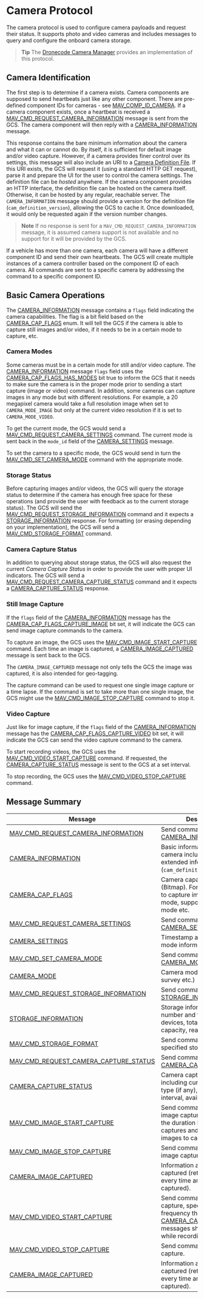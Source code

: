 # Camera Protocol

The camera protocol is used to configure camera payloads and request their status. It supports photo and video cameras and includes messages to query and configure the onboard camera storage.

> **Tip** The [Dronecode Camera Manager](https://camera-manager.dronecode.org/en/) provides an implementation of this protocol.

## Camera Identification

The first step is to determine if a camera exists. Camera components are supposed to send heartbeats just like any other component. There are pre-defined component IDs for cameras - see [MAV_COMP_ID_CAMERA](../messages/common.md#MAV_COMP_ID_CAMERA). If a camera component exists, once a heartbeat is received a [MAV_CMD_REQUEST_CAMERA_INFORMATION](../messages/common.md#MAV_CMD_REQUEST_CAMERA_INFORMATION) message is sent from the GCS. The camera component will then reply with a [CAMERA_INFORMATION](../messages/common.md#CAMERA_INFORMATION) message.

This response contains the bare minimum information about the camera and what it can or cannot do. By itself, it is sufficient for default image and/or video capture. However, if a camera provides finer control over its settings, this message will also include an URI to a [Camera Definition File](../protocol/camera_def.md). If this URI exists, the GCS will request it (using a standard HTTP GET request), parse it and prepare the UI for the user to control the camera settings. The definition file can be *hosted* anywhere. If the camera component provides an HTTP interface, the definition file can be hosted on the camera itself. Otherwise, it can be hosted by any regular, reachable server. The `CAMERA_INFORMATION` message should provide a version for the definition file (`cam_definition_version`), allowing the GCS to cache it. Once downloaded, it would only be requested again if the version number changes.

> **Note** If no response is sent for a `MAV_CMD_REQUEST_CAMERA_INFORMATION` message, it is assumed camera support is not available and no support for it will be provided by the GCS.

If a vehicle has more than one camera, each camera will have a different component ID and send their own heartbeats. The GCS will create multiple instances of a camera controller based on the component ID of each camera. All commands are sent to a specific camera by addressing the command to a specific component ID.


## Basic Camera Operations

The [CAMERA_INFORMATION](../messages/common.md#CAMERA_INFORMATION) message contains a `flags` field indicating the camera capabilities. The flag is a bit field based on the [CAMERA_CAP_FLAGS](../messages/common.md#CAMERA_CAP_FLAGS) enum. It will tell the GCS if the camera is able to capture still images and/or video, if it needs to be in a certain mode to capture, etc.


### Camera Modes

Some cameras must be in a certain mode for still and/or video capture. The [CAMERA_INFORMATION](../messages/common.md#CAMERA_INFORMATION) message `flags` field uses the [CAMERA_CAP_FLAGS_HAS_MODES](../messages/common.md#CAMERA_CAP_FLAGS_HAS_MODES) bit true to inform the GCS that it needs to make sure the camera is in the proper mode prior to sending a start capture (image or video) command. In addition, some cameras can capture images in any mode but with different resolutions. For example, a 20 megapixel camera would take a full resolution image when set to `CAMERA_MODE_IMAGE` but only at the current video resolution if it is set to `CAMERA_MODE_VIDEO`.

To get the current mode, the GCS would send a [MAV_CMD_REQUEST_CAMERA_SETTINGS](../messages/common.md#MAV_CMD_REQUEST_CAMERA_SETTINGS) command. The current mode is sent back in the `mode_id` field of the [CAMERA_SETTINGS](../messages/common.md#CAMERA_SETTINGS) message.

To set the camera to a specific mode, the GCS would send in turn the [MAV_CMD_SET_CAMERA_MODE](../messages/common.md#MAV_CMD_SET_CAMERA_MODE) command with the appropriate mode.


### Storage Status

Before capturing images and/or videos, the GCS will query the storage status to determine if the camera has enough free space for these operations (and provide the user with feedback as to the current storage status). The GCS will send the [MAV_CMD_REQUEST_STORAGE_INFORMATION](../messages/common.md#MAV_CMD_REQUEST_STORAGE_INFORMATION) command and it expects a [STORAGE_INFORMATION](../messages/common.md#STORAGE_INFORMATION) response. For formatting (or erasing depending on your implementation), the GCS will send a [MAV_CMD_STORAGE_FORMAT](../messages/common.md#MAV_CMD_STORAGE_FORMAT) command.


### Camera Capture Status

In addition to querying about storage status, the GCS will also request the current *Camera Capture Status* in order to provide the user with proper UI indicators.
The GCS will send a [MAV_CMD_REQUEST_CAMERA_CAPTURE_STATUS](../messages/common.md#MAV_CMD_REQUEST_CAMERA_CAPTURE_STATUS) command and it expects a [CAMERA_CAPTURE_STATUS](../messages/common.md#CAMERA_CAPTURE_STATUS) response.


### Still Image Capture

If the `flags` field of the [CAMERA_INFORMATION](../messages/common.md#CAMERA_INFORMATION) message has the [CAMERA_CAP_FLAGS_CAPTURE_IMAGE](../messages/common.md#CAMERA_CAP_FLAGS_CAPTURE_IMAGE) bit set, it will indicate the GCS can send image capture commands to the camera.

To capture an image, the GCS uses the [MAV_CMD_IMAGE_START_CAPTURE](../messages/common.md#MAV_CMD_IMAGE_START_CAPTURE) command. Each time an image is captured, a [CAMERA_IMAGE_CAPTURED](../messages/common.md#CAMERA_IMAGE_CAPTURED) message is sent back to the GCS.

The `CAMERA_IMAGE_CAPTURED` message not only tells the GCS the image was captured, it is also intended for geo-tagging.

The capture command can be used to request one single image capture or a time lapse. If the command is set to take more than one single image, the GCS might use the [MAV_CMD_IMAGE_STOP_CAPTURE](../messages/common.md#MAV_CMD_IMAGE_STOP_CAPTURE) command to stop it.


### Video Capture

Just like for image capture, if the `flags` field of the [CAMERA_INFORMATION](../messages/common.md#CAMERA_INFORMATION) message has the [CAMERA_CAP_FLAGS_CAPTURE_VIDEO](../messages/common.md#CAMERA_CAP_FLAGS_CAPTURE_VIDEO) bit set, it will indicate the GCS can send the video capture command to the camera.

To start recording videos, the GCS uses the [MAV_CMD_VIDEO_START_CAPTURE](../messages/common.md#MAV_CMD_VIDEO_START_CAPTURE) command. If requested, the [CAMERA_CAPTURE_STATUS](#camera_capture_status) message is sent to the GCS at a set interval.

To stop recording, the GCS uses the [MAV_CMD_VIDEO_STOP_CAPTURE](../messages/common.md#MAV_CMD_VIDEO_STOP_CAPTURE) command.


## Message Summary

Message | Description
-- | --
<span id="mav_cmd_request_camera_information"></span>[MAV_CMD_REQUEST_CAMERA_INFORMATION](../messages/common.md#MAV_CMD_REQUEST_CAMERA_INFORMATION) | Send command to request [CAMERA_INFORMATION](#camera_information).
<span id="camera_information"></span>[CAMERA_INFORMATION](../messages/common.md#CAMERA_INFORMATION) | Basic information about camera including URI link to extended information (`cam_definition_uri` field).
<span id="camera_cap_flags"></span>[CAMERA_CAP_FLAGS](../messages/common.md#CAMERA_CAP_FLAGS) | Camera capability flags (Bitmap). For example: ability to capture images in video mode, support for survey mode etc.
<span id="mav_cmd_request_camera_settings"></span>[MAV_CMD_REQUEST_CAMERA_SETTINGS](../messages/common.md#MAV_CMD_REQUEST_CAMERA_SETTINGS) | Send command to request [CAMERA_SETTINGS](#camera_settings).
<span id="camera_settings"></span>[CAMERA_SETTINGS](../messages/common.md#CAMERA_SETTINGS) | Timestamp and camera mode information.
<span id="mav_cmd_set_camera_mode"></span>[MAV_CMD_SET_CAMERA_MODE](../messages/common.md#MAV_CMD_SET_CAMERA_MODE) | Send command to set [CAMERA_MODE](#camera_mode).
<span id="camera_mode"></span>[CAMERA_MODE](../messages/common.md#CAMERA_MODE) | Camera mode (image, video, survey etc.)
<span id="mav_cmd_request_storage_information"></span>[MAV_CMD_REQUEST_STORAGE_INFORMATION](../messages/common.md#MAV_CMD_REQUEST_STORAGE_INFORMATION) | Send command to request [STORAGE_INFORMATION](#storage_information).
<span id="storage_information"></span>[STORAGE_INFORMATION](../messages/common.md#STORAGE_INFORMATION) | Storage information (e.g. number and type of storage devices, total/used/available capacity, read/write speeds).
<span id="mav_cmd_storage_format"></span>[MAV_CMD_STORAGE_FORMAT](../messages/common.md#MAV_CMD_STORAGE_FORMAT) | Send command to format the specified storage device.
<span id="mav_cmd_request_camera_capture_status"></span>[MAV_CMD_REQUEST_CAMERA_CAPTURE_STATUS](../messages/common.md#MAV_CMD_REQUEST_CAMERA_CAPTURE_STATUS) | Send command to request [CAMERA_CAPTURE_STATUS](#camera_capture_status).
<span id="camera_capture_status"></span>[CAMERA_CAPTURE_STATUS](../messages/common.md#CAMERA_CAPTURE_STATUS) | Camera capture status, including current capture type (if any), capture interval, available capacity.
<span id="mav_cmd_image_start_capture"></span>[MAV_CMD_IMAGE_START_CAPTURE](../messages/common.md#MAV_CMD_IMAGE_START_CAPTURE) | Send command to start image capture, specifying the duration between captures and total number of images to capture.
<span id="mav_cmd_image_stop_capture"></span>[MAV_CMD_IMAGE_STOP_CAPTURE](../messages/common.md#MAV_CMD_IMAGE_STOP_CAPTURE) | Send command to stop image capture.
<span id="camera_image_captured"></span>[CAMERA_IMAGE_CAPTURED](../messages/common.md#CAMERA_IMAGE_CAPTURED) | Information about image captured (returned to GPS every time an image is captured). 
<span id="mav_cmd_video_start_capture"></span>[MAV_CMD_VIDEO_START_CAPTURE](../messages/common.md#MAV_CMD_VIDEO_START_CAPTURE) | Send command to start video capture, specifying the frequency that [CAMERA_CAPTURE_STATUS](#camera_capture_status) messages should be sent while recording.
<span id="mav_cmd_video_stop_capture"></span>[MAV_CMD_VIDEO_STOP_CAPTURE](../messages/common.md#MAV_CMD_VIDEO_STOP_CAPTURE) | Send command to stop video capture.
<span id="camera_image_captured"></span>[CAMERA_IMAGE_CAPTURED](../messages/common.md#CAMERA_IMAGE_CAPTURED) | Information about image captured (returned to GPS every time an image is captured). 
